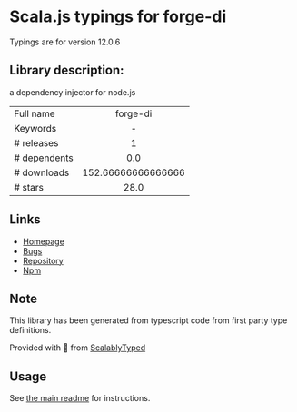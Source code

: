
# Scala.js typings for forge-di

Typings are for version 12.0.6

## Library description:
a dependency injector for node.js

|                    |                 |
| ------------------ | :-------------: |
| Full name          | forge-di |
| Keywords           | - |
| # releases         | 1 |
| # dependents       | 0.0 |
| # downloads        | 152.66666666666666 |
| # stars            | 28.0 |

## Links
- [Homepage](https://github.com/nkohari/forge#readme)
- [Bugs](https://github.com/nkohari/forge/issues)
- [Repository](https://github.com/nkohari/forge)
- [Npm](https://www.npmjs.com/package/forge-di)
    


## Note
This library has been generated from typescript code from first party type definitions.

Provided with :purple_heart: from [ScalablyTyped](https://github.com/oyvindberg/ScalablyTyped)

## Usage
See [the main readme](../../readme.md) for instructions.


